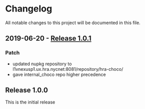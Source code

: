 # Changelog

All notable changes to this project will be documented in this file.

## 2019-06-20 - [Release 1.0.1](https://puppet-repos.hra.nycnet/puppet/dss_chocolatey/tree/1.0.1)

### **Patch**

* updated nupkg repository to l1vnexusp1.ux.hra.nycnet:8081/repository/hra-choco/
* gave internal_choco repo higher precedence

## Release 1.0.0

This is the initial release
